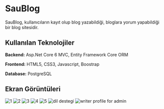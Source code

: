 
# SauBlog

SauBlog, kullanıcıların kayıt olup blog yazabildiği, bloglara yorum yapabildiği bir blog sitesidir.


## Kullanılan Teknolojiler


**Backend:** Asp.Net Core 6 MVC,  Entity Framework Core ORM

**Frontend:** HTML5, CSS3, Javascript, Boostrap

**Database:** PostgreSQL


## Ekran Görüntüleri

![1](https://user-images.githubusercontent.com/83432342/210222921-4e5fb831-d256-4115-836f-19bf2af9b77e.jpg)
![2](https://user-images.githubusercontent.com/83432342/210222954-113c6434-1ed1-49cc-b423-88f24eddd2c4.jpg)
![3](https://user-images.githubusercontent.com/83432342/210222986-ebe90d5a-2d0e-4134-92b0-404e9cae520d.jpg)
![4](https://user-images.githubusercontent.com/83432342/210223018-965e3490-a4e3-447f-9674-b9a095c6467a.jpg)
![5](https://user-images.githubusercontent.com/83432342/210223023-ffc967e1-3602-476d-b66d-c62142472fcd.jpg)
![dil destegi](https://user-images.githubusercontent.com/83432342/210223171-f6d5afe5-3070-4d88-a2ec-cc712dc9404b.jpg)
![writer profile for admin](https://user-images.githubusercontent.com/83432342/210223259-4439aa4a-1806-4424-b840-654bb1c3d6c5.jpg)

